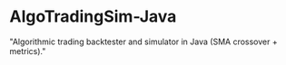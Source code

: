 # AlgoTradingSim-Java
"Algorithmic trading backtester and simulator in Java (SMA crossover + metrics)."
